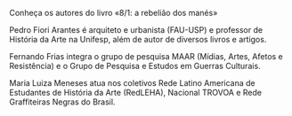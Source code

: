 Conheça os autores do livro «8/1: a rebelião dos manés»

Pedro Fiori Arantes é arquiteto e urbanista (FAU-USP) e professor de História da Arte na Unifesp, além de autor de diversos livros e artigos.

Fernando Frias integra o grupo de pesquisa MAAR (Mídias, Artes, Afetos e Resistência) e o Grupo de Pesquisa e Estudos em Guerras Culturais.

Maria Luiza Meneses atua nos coletivos Rede Latino Americana de Estudantes de História da Arte (RedLEHA), Nacional  TROVOA e Rede Graffiteiras Negras do Brasil.

